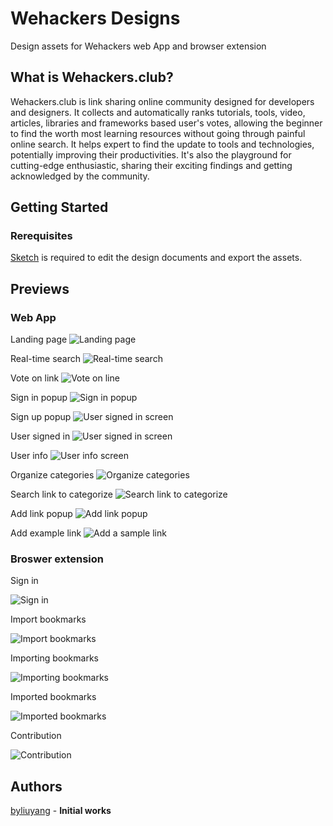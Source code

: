 # Wehackers Designs
Design assets for Wehackers web App and browser extension

## What is Wehackers.club?
Wehackers.club is link sharing online community designed for developers and designers. It collects and automatically ranks tutorials, tools, video, articles, libraries and frameworks based user's votes, allowing the beginner to find the worth most learning resources without going through painful online search. It helps expert to find the update to tools and technologies, potentially improving their productivities. It's also the playground for cutting-edge enthusiastic, sharing their exciting findings and getting acknowledged by the community. 

## Getting Started
### Rerequisites
[Sketch](https://www.sketchapp.com) is required to edit the design documents and export the assets.

## Previews
### Web App
Landing page
![Landing page](web/home.png)

Real-time search
![Real-time search](web/search-result.png)

Vote on link
![Vote on line](web/vote.png)

Sign in popup
![Sign in popup](web/sign-In-popup.png)

Sign up popup
![User signed in screen](web/sign-up.png)

User signed in
![User signed in screen](web/home-signed-in.png)

User info
![User info screen](web/user-info.png)

Organize categories
![Organize categories](web/manage-links.png)

Search link to categorize
![Search link to categorize](web/links-to-categorize.png)

Add link popup
![Add link popup](web/add-link.png)

Add example link
![Add a sample link](web/add-example-link.png)

### Broswer extension

Sign in

![Sign in](broswer-extension/Sign-in.png)

Import bookmarks

![Import bookmarks](broswer-extension/Import-bookmarks.png)

Importing bookmarks

![Importing bookmarks](broswer-extension/Importing.png)

Imported bookmarks

![Imported bookmarks](broswer-extension/Imported.png)

Contribution

![Contribution](broswer-extension/Home.png)

## Authors
[byliuyang](https://github.com/byliuyang) - **Initial works**



 
 
  